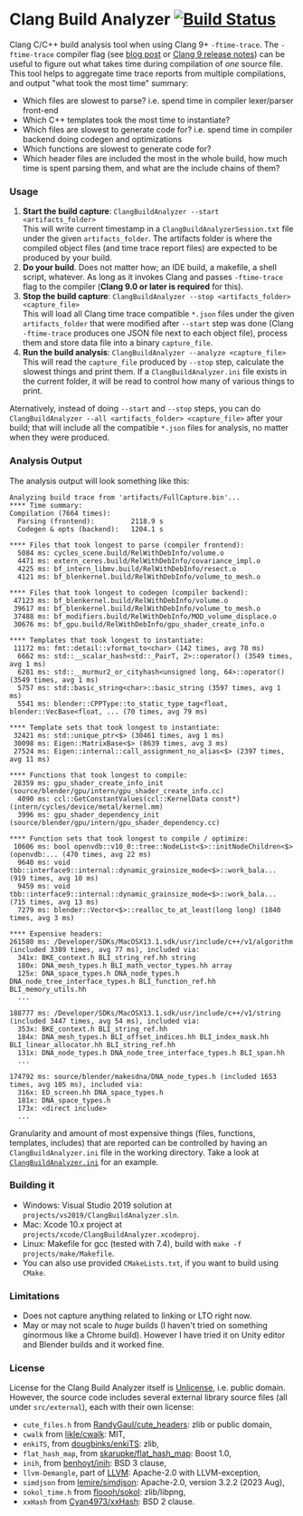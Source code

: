 # Clang Build Analyzer [![Build Status](https://github.com/aras-p/ClangBuildAnalyzer/workflows/build_and_test/badge.svg)](https://github.com/aras-p/ClangBuildAnalyzer/actions)

Clang C/C++ build analysis tool when using Clang 9+ `-ftime-trace`. The `-ftime-trace` compiler flag
(see [blog post](https://aras-p.info/blog/2019/01/16/time-trace-timeline-flame-chart-profiler-for-Clang/) or
[Clang 9 release notes](https://releases.llvm.org/9.0.0/tools/clang/docs/ReleaseNotes.html#new-compiler-flags)) can be useful
to figure out what takes time during compilation of *one* source file. This tool helps to aggregate time trace
reports from multiple compilations, and output "what took the most time" summary:

- Which files are slowest to parse? i.e. spend time in compiler lexer/parser front-end
- Which C++ templates took the most time to instantiate?
- Which files are slowest to generate code for? i.e. spend time in compiler backend doing codegen and optimizations
- Which functions are slowest to generate code for?
- Which header files are included the most in the whole build, how much time is spent parsing them, and what are the include chains of them?


### Usage

1. **Start the build capture**: `ClangBuildAnalyzer --start <artifacts_folder>`<br/>
   This will write current timestamp in a `ClangBuildAnalyzerSession.txt` file under the given `artifacts_folder`. The artifacts
   folder is where the compiled object files (and time trace report files) are expected to be produced by your build.
1. **Do your build**. Does not matter how; an IDE build, a makefile, a shell script, whatever. As long as it invokes
   Clang and passes `-ftime-trace` flag to the compiler (**Clang 9.0 or later is required** for this).
1. **Stop the build capture**: `ClangBuildAnalyzer --stop <artifacts_folder> <capture_file>`<br/>
   This will load all Clang time trace compatible `*.json` files under the given `artifacts_folder` that were modified after
   `--start` step was done (Clang `-ftime-trace` produces one JSON file next to each object file), process them and store data file into
   a binary `capture_file`.
1. **Run the build analysis**: `ClangBuildAnalyzer --analyze <capture_file>`<br/>
   This will read the `capture_file` produced by `--stop` step, calculate the slowest things and print them. If a
   `ClangBuildAnalyzer.ini` file exists in the current folder, it will be read to control how many of various things to print.

Aternatively, instead of doing `--start` and `--stop` steps, you can do `ClangBuildAnalyzer --all <artifacts_folder> <capture_file>` after your build; that will
include all the compatible `*.json` files for analysis, no matter when they were produced.


### Analysis Output

The analysis output will look something like this:

```
Analyzing build trace from 'artifacts/FullCapture.bin'...
**** Time summary:
Compilation (7664 times):
  Parsing (frontend):         2118.9 s
  Codegen & opts (backend):   1204.1 s

**** Files that took longest to parse (compiler frontend):
  5084 ms: cycles_scene.build/RelWithDebInfo/volume.o
  4471 ms: extern_ceres.build/RelWithDebInfo/covariance_impl.o
  4225 ms: bf_intern_libmv.build/RelWithDebInfo/resect.o
  4121 ms: bf_blenkernel.build/RelWithDebInfo/volume_to_mesh.o
 
**** Files that took longest to codegen (compiler backend):
 47123 ms: bf_blenkernel.build/RelWithDebInfo/volume.o
 39617 ms: bf_blenkernel.build/RelWithDebInfo/volume_to_mesh.o
 37488 ms: bf_modifiers.build/RelWithDebInfo/MOD_volume_displace.o
 30676 ms: bf_gpu.build/RelWithDebInfo/gpu_shader_create_info.o

**** Templates that took longest to instantiate:
 11172 ms: fmt::detail::vformat_to<char> (142 times, avg 78 ms)
  6662 ms: std::__scalar_hash<std::_PairT, 2>::operator() (3549 times, avg 1 ms)
  6281 ms: std::__murmur2_or_cityhash<unsigned long, 64>::operator() (3549 times, avg 1 ms)
  5757 ms: std::basic_string<char>::basic_string (3597 times, avg 1 ms)
  5541 ms: blender::CPPType::to_static_type_tag<float, blender::VecBase<float, ... (70 times, avg 79 ms)

**** Template sets that took longest to instantiate:
 32421 ms: std::unique_ptr<$> (30461 times, avg 1 ms)
 30098 ms: Eigen::MatrixBase<$> (8639 times, avg 3 ms)
 27524 ms: Eigen::internal::call_assignment_no_alias<$> (2397 times, avg 11 ms)

**** Functions that took longest to compile:
 28359 ms: gpu_shader_create_info_init (source/blender/gpu/intern/gpu_shader_create_info.cc)
  4090 ms: ccl::GetConstantValues(ccl::KernelData const*) (intern/cycles/device/metal/kernel.mm)
  3996 ms: gpu_shader_dependency_init (source/blender/gpu/intern/gpu_shader_dependency.cc)

**** Function sets that took longest to compile / optimize:
 10606 ms: bool openvdb::v10_0::tree::NodeList<$>::initNodeChildren<$>(openvdb:... (470 times, avg 22 ms)
  9640 ms: void tbb::interface9::internal::dynamic_grainsize_mode<$>::work_bala... (919 times, avg 10 ms)
  9459 ms: void tbb::interface9::internal::dynamic_grainsize_mode<$>::work_bala... (715 times, avg 13 ms)
  7279 ms: blender::Vector<$>::realloc_to_at_least(long long) (1840 times, avg 3 ms)
 
**** Expensive headers:
261580 ms: /Developer/SDKs/MacOSX13.1.sdk/usr/include/c++/v1/algorithm (included 3389 times, avg 77 ms), included via:
  341x: BKE_context.h BLI_string_ref.hh string 
  180x: DNA_mesh_types.h BLI_math_vector_types.hh array 
  125x: DNA_space_types.h DNA_node_types.h DNA_node_tree_interface_types.h BLI_function_ref.hh BLI_memory_utils.hh 
  ...

188777 ms: /Developer/SDKs/MacOSX13.1.sdk/usr/include/c++/v1/string (included 3447 times, avg 54 ms), included via:
  353x: BKE_context.h BLI_string_ref.hh 
  184x: DNA_mesh_types.h BLI_offset_indices.hh BLI_index_mask.hh BLI_linear_allocator.hh BLI_string_ref.hh 
  131x: DNA_node_types.h DNA_node_tree_interface_types.h BLI_span.hh 
  ...

174792 ms: source/blender/makesdna/DNA_node_types.h (included 1653 times, avg 105 ms), included via:
  316x: ED_screen.hh DNA_space_types.h 
  181x: DNA_space_types.h 
  173x: <direct include>
  ...
```

Granularity and amount of most expensive things (files, functions, templates, includes) that are reported can be controlled by having an
`ClangBuildAnalyzer.ini` file in the working directory. Take a look at [`ClangBuildAnalyzer.ini`](/ClangBuildAnalyzer.ini) for an example.


### Building it

* Windows: Visual Studio 2019 solution at `projects/vs2019/ClangBuildAnalyzer.sln`.
* Mac: Xcode 10.x project at `projects/xcode/ClangBuildAnalyzer.xcodeproj`.
* Linux: Makefile for gcc (tested with 7.4), build with `make -f projects/make/Makefile`.
* You can also use provided `CMakeLists.txt`, if you want to build using `CMake`.

### Limitations

* Does not capture anything related to linking or LTO right now.
* May or may not scale to _huge_ builds (I haven't tried on something ginormous like a Chrome
  build). However I have tried it on Unity editor and Blender builds and it worked fine.


### License

License for the Clang Build Analyzer itself is [Unlicense](https://unlicense.org/), i.e. public domain. However, the source code
includes several external library source files (all under `src/external`), each with their own license:

* `cute_files.h` from [RandyGaul/cute_headers](https://github.com/RandyGaul/cute_headers): zlib or public domain,
* `cwalk` from [likle/cwalk](https://github.com/likle/cwalk): MIT,
* `enkiTS`, from [dougbinks/enkiTS](https://github.com/dougbinks/enkiTS): zlib,
* `flat_hash_map`, from [skarupke/flat_hash_map](https://github.com/skarupke/flat_hash_map): Boost 1.0,
* `inih`, from [benhoyt/inih](https://github.com/benhoyt/inih): BSD 3 clause,
* `llvm-Demangle`, part of [LLVM](https://llvm.org/): Apache-2.0 with LLVM-exception,
* `simdjson` from [lemire/simdjson](https://github.com/lemire/simdjson): Apache-2.0, version 3.2.2 (2023 Aug),
* `sokol_time.h` from [floooh/sokol](https://github.com/floooh/sokol): zlib/libpng,
* `xxHash` from [Cyan4973/xxHash](https://github.com/Cyan4973/xxHash): BSD 2 clause.
